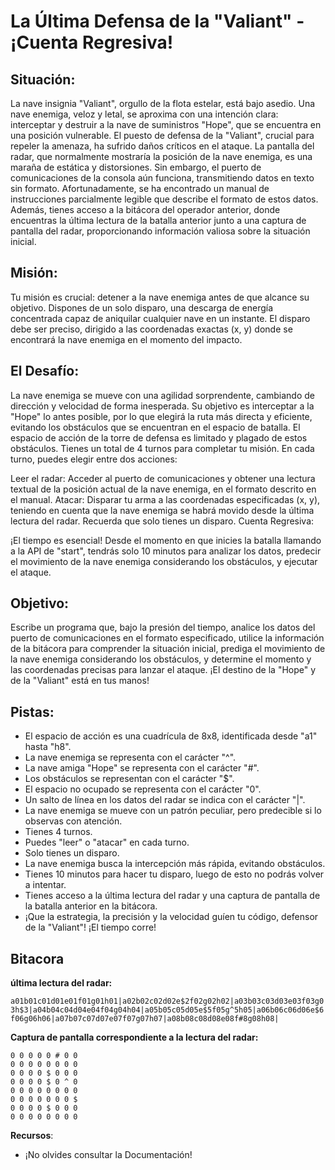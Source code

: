 # La Última Defensa de la "Valiant" - ¡Cuenta Regresiva!

## Situación:

La nave insignia "Valiant", orgullo de la flota estelar, está bajo asedio. Una nave enemiga, veloz y letal, se aproxima con una intención clara: interceptar y destruir a la nave de suministros "Hope", que se encuentra en una posición vulnerable. El puesto de defensa de la "Valiant", crucial para repeler la amenaza, ha sufrido daños críticos en el ataque. La pantalla del radar, que normalmente mostraría la posición de la nave enemiga, es una maraña de estática y distorsiones. Sin embargo, el puerto de comunicaciones de la consola aún funciona, transmitiendo datos en texto sin formato. Afortunadamente, se ha encontrado un manual de instrucciones parcialmente legible que describe el formato de estos datos. Además, tienes acceso a la bitácora del operador anterior, donde encuentras la última lectura de la batalla anterior junto a una captura de pantalla del radar, proporcionando información valiosa sobre la situación inicial.

## Misión:

Tu misión es crucial: detener a la nave enemiga antes de que alcance su objetivo. Dispones de un solo disparo, una descarga de energía concentrada capaz de aniquilar cualquier nave en un instante. El disparo debe ser preciso, dirigido a las coordenadas exactas (x, y) donde se encontrará la nave enemiga en el momento del impacto.

## El Desafío:

La nave enemiga se mueve con una agilidad sorprendente, cambiando de dirección y velocidad de forma inesperada. Su objetivo es interceptar a la "Hope" lo antes posible, por lo que elegirá la ruta más directa y eficiente, evitando los obstáculos que se encuentran en el espacio de batalla. El espacio de acción de la torre de defensa es limitado y plagado de estos obstáculos. Tienes un total de 4 turnos para completar tu misión. En cada turno, puedes elegir entre dos acciones:

Leer el radar: Acceder al puerto de comunicaciones y obtener una lectura textual de la posición actual de la nave enemiga, en el formato descrito en el manual.
Atacar: Disparar tu arma a las coordenadas especificadas (x, y), teniendo en cuenta que la nave enemiga se habrá movido desde la última lectura del radar. Recuerda que solo tienes un disparo.
Cuenta Regresiva:

¡El tiempo es esencial! Desde el momento en que inicies la batalla llamando a la API de "start", tendrás solo 10 minutos para analizar los datos, predecir el movimiento de la nave enemiga considerando los obstáculos, y ejecutar el ataque.

## Objetivo:

Escribe un programa que, bajo la presión del tiempo, analice los datos del puerto de comunicaciones en el formato especificado, utilice la información de la bitácora para comprender la situación inicial, prediga el movimiento de la nave enemiga considerando los obstáculos, y determine el momento y las coordenadas precisas para lanzar el ataque. ¡El destino de la "Hope" y de la "Valiant" está en tus manos!

## Pistas:

- El espacio de acción es una cuadrícula de 8x8, identificada desde "a1" hasta "h8".
- La nave enemiga se representa con el carácter "^".
- La nave amiga "Hope" se representa con el carácter "#".
- Los obstáculos se representan con el carácter "$".
- El espacio no ocupado se representa con el carácter "0".
- Un salto de línea en los datos del radar se indica con el carácter "|".
- La nave enemiga se mueve con un patrón peculiar, pero predecible si lo observas con atención.
- Tienes 4 turnos.
- Puedes "leer" o "atacar" en cada turno.
- Solo tienes un disparo.
- La nave enemiga busca la intercepción más rápida, evitando obstáculos.
- Tienes 10 minutos para hacer tu disparo, luego de esto no podrás volver a intentar.
- Tienes acceso a la última lectura del radar y una captura de pantalla de la batalla anterior en la bitácora.
- ¡Que la estrategia, la precisión y la velocidad guíen tu código, defensor de la "Valiant"! ¡El tiempo corre!

## Bitacora

**última lectura del radar:**


`a01b01c01d01e01f01g01h01|a02b02c02d02e$2f02g02h02|a03b03c03d03e03f03g03h$3|a04b04c04d04e04f04g04h04|a05b05c05d05e$5f05g^5h05|a06b06c06d06e$6f06g06h06|a07b07c07d07e07f07g07h07|a08b08c08d08e08f#8g08h08|`

**Captura de pantalla correspondiente a la lectura del radar:**

```
0 0 0 0 0 # 0 0
0 0 0 0 0 0 0 0
0 0 0 0 $ 0 0 0
0 0 0 0 $ 0 ^ 0
0 0 0 0 0 0 0 0
0 0 0 0 0 0 0 $
0 0 0 0 $ 0 0 0
0 0 0 0 0 0 0 0
```

**Recursos**:
- ¡No olvides consultar la Documentación!
